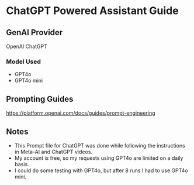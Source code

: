 # ChatGPT Powered Assistant Guide

## GenAI Provider
OpenAI ChatGPT

### Model Used
 - GPT4o
 - GPT4o mini

## Prompting Guides
https://platform.openai.com/docs/guides/prompt-engineering

## Notes
 - This Prompt file for ChatGPT was done while following the instructions in Meta-AI and ChatGPT videos.
 - My account is free, so my requests using GPT4o are limited on a daily basis.
 - I could do some testing with GPT4o, but after 8 runs I had to use GPT4o mini.